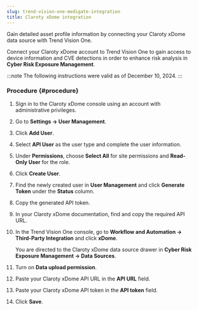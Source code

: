 ```yaml
---
slug: trend-vision-one-medigate-integration
title: Claroty xDome integration
---
```


Gain detailed asset profile information by connecting your Claroty xDome data source with Trend Vision One.

Connect your Claroty xDome account to Trend Vision One to gain access to device information and CVE detections in order to enhance risk analysis in **Cyber Risk Exposure Management**.

:::note
The following instructions were valid as of December 10, 2024.
:::

### Procedure {#procedure}

1.  Sign in to the Claroty xDome console using an account with administrative privileges.

2.  Go to **Settings → User Management**.

3.  Click **Add User**.

4.  Select **API User** as the user type and complete the user information.

5.  Under **Permissions**, choose **Select All** for site permissions and **Read-Only User** for the role.

6.  Click **Create User**.

7.  Find the newly created user in **User Management** and click **Generate Token** under the **Status** column.

8.  Copy the generated API token.

9.  In your Claroty xDome documentation, find and copy the required API URL.

10. In the Trend Vision One console, go to **Workflow and Automation → Third-Party Integration** and click **xDome**.

    You are directed to the Claroty xDome data source drawer in **Cyber Risk Exposure Management → Data Sources**.

11. Turn on **Data upload permission**.

12. Paste your Claroty xDome API URL in the **API URL** field.

13. Paste your Claroty xDome API token in the **API token** field.

14. Click **Save**.
